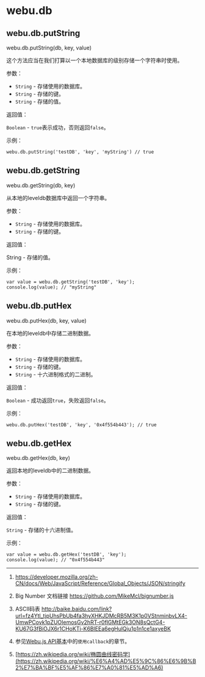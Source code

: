# webu.db

## webu.db.putString

webu.db.putString(db, key, value)

这个方法应当在我们打算以一个本地数据库的级别存储一个字符串时使用。

参数：

- `String` - 存储使用的数据库。
- `String` - 存储的键。
- `String` - 存储的值。

返回值：

`Boolean` - `true`表示成功，否则返回`false`。

示例：

```
webu.db.putString('testDB', 'key', 'myString') // true
```

## webu.db.getString

webu.db.getString(db, key)

从本地的leveldb数据库中返回一个字符串。

参数：

- `String` - 存储使用的数据库。
- `String` - 存储的键。

返回值：

String - 存储的值。

示例：

```
var value = webu.db.getString('testDB', 'key');
console.log(value); // "myString"
```

## webu.db.putHex

webu.db.putHex(db, key, value)

在本地的leveldb中存储二进制数据。

参数：

- `String` - 存储使用的数据库。
- `String` - 存储的键。
- `String` - 十六进制格式的二进制。

返回值：

`Boolean` - 成功返回`true`，失败返回`false`。

示例：

```
webu.db.putHex('testDB', 'key', '0x4f554b443'); // true
```

## webu.db.getHex

webu.db.getHex(db, key)

返回本地的leveldb中的二进制数据。

参数：

- `String` - 存储使用的数据库。
- `String` - 存储的键。

返回值：

`String` - 存储的十六进制值。

示例：

```
var value = webu.db.getHex('testDB', 'key');
console.log(value); // "0x4f554b443"
```
- - -

1. https://developer.mozilla.org/zh-CN/docs/Web/JavaScript/Reference/Global_Objects/JSON/stringify

2. Big Number 文档链接 https://github.com/MikeMcl/bignumber.js

3. ASCII码表 http://baike.baidu.com/link?url=fz4Ytl_tjpUhsPbUb4fa3hyXHKJDMcRB5M3K1p0VStnminbvLX4-UmwPCovk1pZUOIemosGv2hRT-r0flGMtEGk3ON8sQctG4-KU67G3fBiOJX6r1CHoKTi-K6BlEEa6egHulQju1p1n1ce1axyeBK

4. 参见[Webu.js API基本](https://www2.happyuc.org:1443/docs/webu/base/)中的`使用callback`的章节。

5. [https://zh.wikipedia.org/wiki/椭圆曲线密码学](https://zh.wikipedia.org/wiki/%E6%A4%AD%E5%9C%86%E6%9B%B2%E7%BA%BF%E5%AF%86%E7%A0%81%E5%AD%A6)
